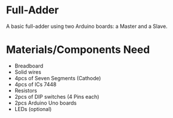 # Full-Adder
A basic full-adder using two Arduino boards: a Master and a Slave.

# Materials/Components Need
- Breadboard
- Solid wires
- 4pcs of Seven Segments (Cathode)
- 4pcs of ICs 7448
- Resistors
- 2pcs of DIP switches (4 Pins each)
- 2pcs Arduino Uno boards
- LEDs (optional)
